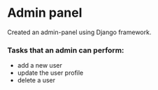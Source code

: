 # Admin panel
Created an admin-panel using Django framework.

### Tasks that an admin can perform:

- add a new user
- update the user profile
- delete a user
 



